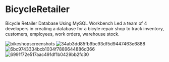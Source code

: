 # BicycleRetailer
Bicycle Retailer Database Using MySQL Workbench
Led a team of 4 developers in creating a database for a bicyle repair shop to track inventory, customers, employees, work orders, warehouse stock.

![bikeshopscreenshots](https://github.com/EShahverdian/BicycleRetailer/assets/13771746/9c3cb9d2-ecbb-4792-9e51-c6204bd6418f)
![34ab3dd85fb9bc93df5d9447463e6888](https://github.com/EShahverdian/BicycleRetailer/assets/13771746/44c7d734-5631-4684-8ebd-d412a82f38c0)
![6bc9743334bcb1034f7889644886d366](https://github.com/EShahverdian/BicycleRetailer/assets/13771746/b9335e19-4502-4e65-9838-f7e171c363d1)
![6991f72e517aac491df1b0429bb2fc30](https://github.com/EShahverdian/BicycleRetailer/assets/13771746/6419d44d-470c-45e3-9490-dc46785eb8ec)
